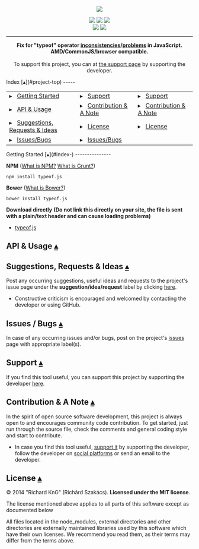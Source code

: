 <p align="center">
    <a title="typeof.js" id="project-top" href="#project-top"><img src="doc/logo/typeof.js_logo.png"/></a>
</p>
<p align="center">
    <a href="https://github.com/richard-kng/typeof.js/releases"><img src="http://img.shields.io/github/release/richard-kng/typeof.js.svg"/></a>
    <a href="https://gitter.im/richard-kng/typeof.js?utm_source=badge&utm_medium=badge&utm_campaign=pr-badge"><img src="https://badges.gitter.im/Join Chat.svg"/></a>
    <a href="#license-"><img src="http://img.shields.io/:license-MIT-blue.svg"/></a>
<br>
    <a href="https://travis-ci.org/richard-kng/typeof.js"><img src="https://travis-ci.org/richard-kng/typeof.js.svg?branch=master"/></a>
    <a href='https://coveralls.io/r/richard-kng/typeof.js?branch=master'><img src='https://coveralls.io/repos/richard-kng/typeof.js/badge.png?branch=master'/></a>
</p>
<hr>
<a id="project-description" href="#project-description"></a>
<p align="center">
<b>Fix for "typeof" operator <a href="https://developer.mozilla.org/en-US/docs/Web/JavaScript/Reference/Operators/typeof">inconsistencies</a>/<a href="http://javascript.crockford.com/remedial.html">problems</a> in JavaScript.<br/>
AMD/CommonJS/browser compatible.</b>
<br>
<br>
To support this project, you can at <a href="http://richard-kng.github.io/support/">the support page</a> by supporting the developer.
</p>
Index [&#9652;](#project-top)
-----
<table>
    <tr>
        <td>&#9656; &nbsp;&nbsp;<a href="#getting-started-">Getting Started</a></td>
        <td>&#9656; &nbsp;&nbsp;<a href="#support-">Support</a></td>
        <td>&#9656; &nbsp;&nbsp;<a href="#support-">Support</a></td>
    </tr>
    <tr>
        <td>&#9656; &nbsp;&nbsp;<a href="#api--usage-">API & Usage</a></td>
        <td>&#9656; &nbsp;&nbsp;<a href="#contribution--a-note-">Contribution & A Note</a></td>
        <td>&#9656; &nbsp;&nbsp;<a href="#contribution--a-note-">Contribution & A Note</a></td>
    </tr>
    <tr>
        <td>&#9656; &nbsp;&nbsp;<a href="#suggestions-requests--ideas-">Suggestions, Requests & Ideas</a></td>
        <td>&#9656; &nbsp;&nbsp;<a href="#license-">License</a></td>
        <td>&#9656; &nbsp;&nbsp;<a href="#license-">License</a></td>
    </tr>
    <tr>
        <td>&#9656; &nbsp;&nbsp;<a href="#issues--bugs-">Issues/Bugs</a></td>
        <td>&#9656; &nbsp;&nbsp;<a href="#issues--bugs-">Issues/Bugs</a></td>
    </tr>
</table>
Getting Started [&#9652;](#index-)
---------------

__NPM__ ([What is NPM?](https://docs.nodejitsu.com/articles/getting-started/npm/what-is-npm) [What is Grunt?](http://gruntjs.com/))

    npm install typeof.js

__Bower__ ([What is Bower?](http://bower.io/))

    bower install typeof.js

__Download directly__ __(Do not link this directly on your site, the file is sent with a plain/text header and can cause loading problems)__

- [typeof.js](https://raw.githubusercontent.com/richard-kng/typeof.js/master/lib/typeof.js)

API & Usage [&#9652;](#index-)
-----------

Suggestions, Requests & Ideas [&#9652;](#index-)
-----------------------------
Post any occurring suggestions, useful ideas and requests to the project's issue page under the __suggestion/idea/request__ label by clicking [here](https://github.com/richard-kng/typeof.js/labels/suggestion/idea/request).

 - Constructive criticism is encouraged and welcomed by contacting the developer or using GitHub.

Issues / Bugs [&#9652;](#index-)
-------------
In case of any occurring issues and/or bugs, post on the project's [issues](https://github.com/richard-kng/typeof.js/issues) page with appropriate label(s).

Support [&#9652;](#index-)
-------
If you find this tool useful, you can support this project by supporting the developer [here](http://richard-kng.github.io/support/).

Contribution & A Note [&#9652;](#index-)
---------------------
In the spirit of open source software development, this project is always open to and encourages community code contribution. To get started, just run through the source file, check the comments and general coding style and start to contribute.

- In case you find this tool useful, [support it](http://richard-kng.github.io/support/) by supporting the developer, follow the developer on [social platforms](http://richard-kng.github.io/support/#social) or send an email to the developer.

License [&#9652;](#index-)
-------
&copy; 2014 "Richard KnG" (Richárd Szakács). __Licensed under the MIT license__.

The license mentioned above applies to all parts of this software except as
documented below

All files located in the node_modules, external directories and other directories are
externally maintained libraries used by this software which have their
own licenses. We recommend you read them, as their terms may differ from
the terms above.

